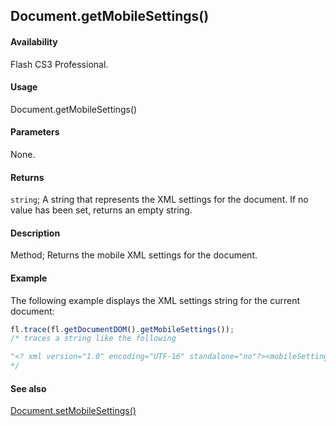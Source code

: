 ## Document.getMobileSettings()

#### Availability

Flash CS3 Professional.

#### Usage

Document.getMobileSettings()

#### Parameters

None.

#### Returns

`string`; A string that represents the XML settings for the document. If no value has been set, returns an empty string.

#### Description

Method; Returns the mobile XML settings for the document.

#### Example

The following example displays the XML settings string for the current document:

```javascript
fl.trace(fl.getDocumentDOM().getMobileSettings());
/* traces a string like the following

"<? xml version="1.0" encoding="UTF-16" standalone="no"?><mobileSettings><contentType id="standalonePlayer" name="Standalone Player"/><testDevices><testDevice id="1170" name="Generic Phone" selected="yes"/></testDevices><outputMsgFiltering info="no" trace="yes" warning="yes"/><testWindowState height="496" splitterClosed="No" splitterXPos="400" width="907"/></mobileSettings>"
*/
```

#### See also

[Document.setMobileSettings()](../Document_object/Document580.md)

